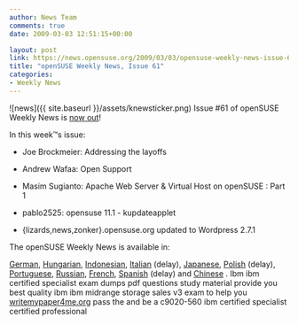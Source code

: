 ```yaml
---
author: News Team
comments: true
date: 2009-03-03 12:51:15+00:00

layout: post
link: https://news.opensuse.org/2009/03/03/opensuse-weekly-news-issue-61/
title: "openSUSE Weekly News, Issue 61"
categories:
- Weekly News
---
```

![news]({{ site.baseurl }}/assets/knewsticker.png) Issue #61 of openSUSE Weekly News is [now out](http://en.opensuse.org/OpenSUSE_Weekly_News/61)!  
  

In this week™s issue:


  * Joe Brockmeier: Addressing the layoffs

  * Andrew Wafaa: Open Support 

  * Masim Sugianto: Apache Web Server & Virtual Host on openSUSE : Part 1

  * pablo2525: opensuse 11.1 - kupdateapplet

  * {lizards,news,zonker}.opensuse.org updated to Wordpress 2.7.1




The openSUSE Weekly News is available in: 

[German](http://de.opensuse.org/OpenSUSE-Wochenschau/61),
[Hungarian](http://hu.opensuse.org/OpenSUSE_Heti_H%C3%ADrmond%C3%B3/61), 
[Indonesian](http://en.opensuse.org/OpenSUSE_Weekly_News/61/indonesian),
[Italian](http://it.opensuse.org/OpenSUSE_Newsletter_Settimanale/61) (delay),
[Japanese](http://ja.opensuse.org/OpenSUSE_Weekly_News/61),
[Polish](http://pl.opensuse.org/Tygodnik_openSUSE/61) (delay), 
[Portuguese](http://pt.opensuse.org/Not%C3%ADcias_da_semana_no_openSUSE/61),
[Russian](http://ru.opensuse.org/%D0%95%D0%B6%D0%B5%D0%BD%D0%B5%D0%B4%D0%B5%D0%BB%D1%8C%D0%BD%D1%8B%D0%B5_%D0%BD%D0%BE%D0%B2%D0%BE%D1%81%D1%82%D0%B8_openSUSE/61),
[French](http://fr.opensuse.org/Lettre_d'information_openSUSE/61),
[Spanish](http://es.opensuse.org/OpenSUSE_Noticias_Semanales/61) (delay) and
[Chinese](http://en.opensuse.org/OpenSUSE_Weekly_News/61/chinese) .
 Ibm ibm certified specialist exam dumps pdf questions study material provide you best quality ibm ibm midrange storage sales v3 exam to help you [writemypaper4me.org](https://writemypaper4me.org/) pass the and be a c9020-560 ibm certified specialist certified professional		
